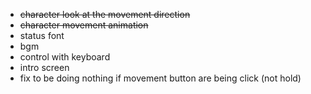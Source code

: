 -   ~~character look at the movement direction~~
-   ~~character movement animation~~
-   status font
-   bgm
-   control with keyboard
-   intro screen
-   fix to be doing nothing if movement button are being click (not hold)
